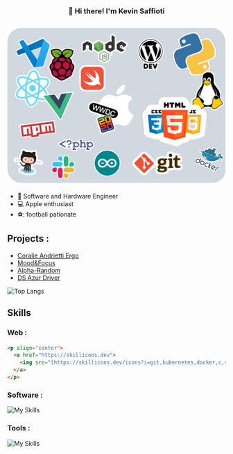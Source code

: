 <h3 align="center">👋 Hi there! I'm Kevin Saffioti</h3>

![Cover](https://github.com/kev0629/kev0629/blob/master/sticker.png)
---

- :briefcase: Software and Hardware Engineer
- :computer: Apple enthusiast
- ⚽: football pationate

## Projects :

- [Coralie Andrietti Ergo](https://github.com/kev0629/coralie-andrietti-ergo)
- [Mood&Focus](https://github.com/kev0629/Mood-Focus)
- [Alpha-Random](https://github.com/kev0629/Alpha_Random)
- [DS Azur Driver](https://github.com/kev0629/ds-azur-driver)

![Top Langs](https://github-readme-stats.vercel.app/api/top-langs/?username=anuraghazra&layout=compact)


## Skills 
### Web :
```html
<p align="center">
  <a href="https://skillicons.dev">
    <img src="[https://skillicons.dev/icons?i=git,kubernetes,docker,c,vim](https://skillicons.dev/icons?i=nodejs,html,css,tailwind,ts,js,react,nextjs,vite,nodejs)" />
  </a>
</p>
```
### Software :
![My Skills](https://skillicons.dev/icons?i=electron,tauri,c,cpp,swift,py)
### Tools :
![My Skills](https://skillicons.dev/icons?i=git,github,githubactions,jenkins,linux,figma,gcp,vscode,bash,raspberrypi,docker,arduino&theme=dark)
